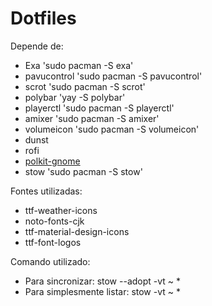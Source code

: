 # Dotfiles

Depende de:
* Exa 'sudo pacman -S exa'
* pavucontrol 'sudo pacman -S pavucontrol'
* scrot 'sudo pacman -S scrot'
* polybar 'yay -S polybar'
* playerctl 'sudo pacman -S playerctl'
* amixer 'sudo pacman -S amixer'
* volumeicon 'sudo pacman -S volumeicon'
* dunst
* rofi
* [polkit-gnome](https://www.archlinux.org/packages/?name=polkit-gnome)
* stow 'sudo pacman -S stow'

Fontes utilizadas:

* ttf-weather-icons
* noto-fonts-cjk
* ttf-material-design-icons
* ttf-font-logos

Comando utilizado:
* Para sincronizar: stow --adopt -vt ~ *
* Para simplesmente listar: stow -vt ~ *
